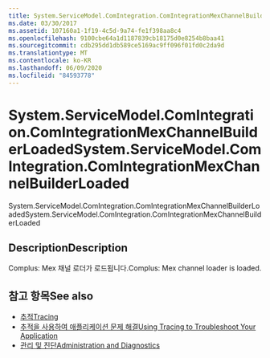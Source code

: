 ```yaml
---
title: System.ServiceModel.ComIntegration.ComIntegrationMexChannelBuilderLoaded
ms.date: 03/30/2017
ms.assetid: 107160a1-1f19-4c5d-9a74-fe1f398aa8c4
ms.openlocfilehash: 9100cbe64a1d1187839cb18175d0e8254b8baa41
ms.sourcegitcommit: cdb295dd1db589ce5169ac9ff096f01fd0c2da9d
ms.translationtype: MT
ms.contentlocale: ko-KR
ms.lasthandoff: 06/09/2020
ms.locfileid: "84593778"
---
```

# <a name="systemservicemodelcomintegrationcomintegrationmexchannelbuilderloaded"></a><span data-ttu-id="67757-102">System.ServiceModel.ComIntegration.ComIntegrationMexChannelBuilderLoaded</span><span class="sxs-lookup"><span data-stu-id="67757-102">System.ServiceModel.ComIntegration.ComIntegrationMexChannelBuilderLoaded</span></span>
<span data-ttu-id="67757-103">System.ServiceModel.ComIntegration.ComIntegrationMexChannelBuilderLoaded</span><span class="sxs-lookup"><span data-stu-id="67757-103">System.ServiceModel.ComIntegration.ComIntegrationMexChannelBuilderLoaded</span></span>  
  
## <a name="description"></a><span data-ttu-id="67757-104">Description</span><span class="sxs-lookup"><span data-stu-id="67757-104">Description</span></span>  
 <span data-ttu-id="67757-105">Complus: Mex 채널 로더가 로드됩니다.</span><span class="sxs-lookup"><span data-stu-id="67757-105">Complus: Mex channel loader is loaded.</span></span>  
  
## <a name="see-also"></a><span data-ttu-id="67757-106">참고 항목</span><span class="sxs-lookup"><span data-stu-id="67757-106">See also</span></span>

- [<span data-ttu-id="67757-107">추적</span><span class="sxs-lookup"><span data-stu-id="67757-107">Tracing</span></span>](index.md)
- [<span data-ttu-id="67757-108">추적을 사용하여 애플리케이션 문제 해결</span><span class="sxs-lookup"><span data-stu-id="67757-108">Using Tracing to Troubleshoot Your Application</span></span>](using-tracing-to-troubleshoot-your-application.md)
- [<span data-ttu-id="67757-109">관리 및 진단</span><span class="sxs-lookup"><span data-stu-id="67757-109">Administration and Diagnostics</span></span>](../index.md)
